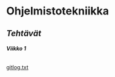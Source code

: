 # Ohjelmistotekniikka
## ***Tehtävät***
###### **Viikko 1**

[gitlog.txt](https://github.com/ainkeri/ot-harjoitustyo/blob/ff45283b44e2978176c5717629a73c724832a720/laskarit/viikko1/gitlog.txt)

